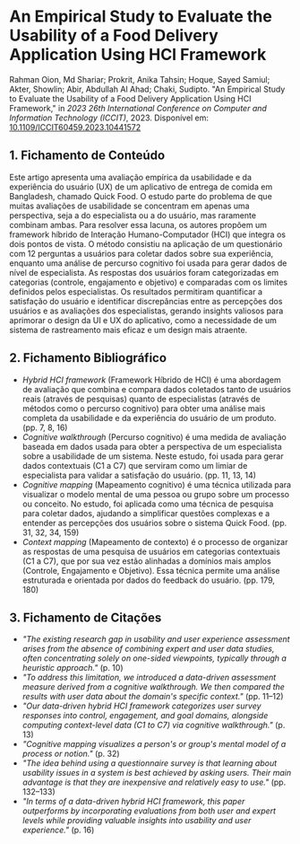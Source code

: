 # An Empirical Study to Evaluate the Usability of a Food Delivery Application Using HCI Framework

Rahman Oion, Md Shariar; Prokrit, Anika Tahsin; Hoque, Sayed Samiul; Akter, Showlin; Abir, Abdullah Al Ahad; Chaki, Sudipto. "An Empirical Study to Evaluate the Usability of a Food Delivery Application Using HCI Framework," in *2023 26th International Conference on Computer and Information Technology (ICCIT)*, 2023. Disponível em: [10.1109/ICCIT60459.2023.10441572](https://doi.org/10.1016/j.intcom.2008.09.002) 

## 1. Fichamento de Conteúdo

Este artigo apresenta uma avaliação empírica da usabilidade e da experiência do usuário (UX) de um aplicativo de entrega de comida em Bangladesh, chamado Quick Food. O estudo parte do problema de que muitas avaliações de usabilidade se concentram em apenas uma perspectiva, seja a do especialista ou a do usuário, mas raramente combinam ambas. Para resolver essa lacuna, os autores propõem um framework híbrido de Interação Humano-Computador (HCI) que integra os dois pontos de vista. O método consistiu na aplicação de um questionário com 12 perguntas a usuários para coletar dados sobre sua experiência, enquanto uma análise de percurso cognitivo foi usada para gerar dados de nível de especialista. As respostas dos usuários foram categorizadas em categorias (controle, engajamento e objetivo) e comparadas com os limites definidos pelos especialistas. Os resultados permitiram quantificar a satisfação do usuário e identificar discrepâncias entre as percepções dos usuários e as avaliações dos especialistas, gerando insights valiosos para aprimorar o design da UI e UX do aplicativo, como a necessidade de um sistema de rastreamento mais eficaz e um design mais atraente.

## 2. Fichamento Bibliográfico

* _Hybrid HCI framework_ (Framework Híbrido de HCI) é uma abordagem de avaliação que combina e compara dados coletados tanto de usuários reais (através de pesquisas) quanto de especialistas (através de métodos como o percurso cognitivo) para obter uma análise mais completa da usabilidade e da experiência do usuário de um produto. (pp. 7, 8, 16)
* _Cognitive walkthrough_ (Percurso cognitivo) é uma medida de avaliação baseada em dados usada para obter a perspectiva de um especialista sobre a usabilidade de um sistema. Neste estudo, foi usada para gerar dados contextuais (C1 a C7) que serviram como um limiar de especialista para validar a satisfação do usuário. (pp. 11, 13, 14)
* _Cognitive mapping_ (Mapeamento cognitivo) é uma técnica utilizada para visualizar o modelo mental de uma pessoa ou grupo sobre um processo ou conceito. No estudo, foi aplicada como uma técnica de pesquisa para coletar dados, ajudando a simplificar questões complexas e a entender as percepções dos usuários sobre o sistema Quick Food. (pp. 31, 32, 34, 159)
* _Context mapping_ (Mapeamento de contexto) é o processo de organizar as respostas de uma pesquisa de usuários em categorias contextuais (C1 a C7), que por sua vez estão alinhadas a domínios mais amplos (Controle, Engajamento e Objetivo). Essa técnica permite uma análise estruturada e orientada por dados do feedback do usuário. (pp. 179, 180)

## 3. Fichamento de Citações

* _"The existing research gap in usability and user experience assessment arises from the absence of combining expert and user data studies, often concentrating solely on one-sided viewpoints, typically through a heuristic approach."_ (p. 10)  
* _"To address this limitation, we introduced a data-driven assessment measure derived from a cognitive walkthrough. We then compared the results with user data about the domain's specific context."_ (pp. 11–12)  
* _"Our data-driven hybrid HCI framework categorizes user survey responses into control, engagement, and goal domains, alongside computing context-level data (C1 to C7) via cognitive walkthrough."_ (p. 13)  
* _"Cognitive mapping visualizes a person's or group's mental model of a process or notion."_ (p. 32)  
* _"The idea behind using a questionnaire survey is that learning about usability issues in a system is best achieved by asking users. Their main advantage is that they are inexpensive and relatively easy to use."_ (pp. 132–133)  
* _"In terms of a data-driven hybrid HCI framework, this paper outperforms by incorporating evaluations from both user and expert levels while providing valuable insights into usability and user experience."_ (p. 16)  
